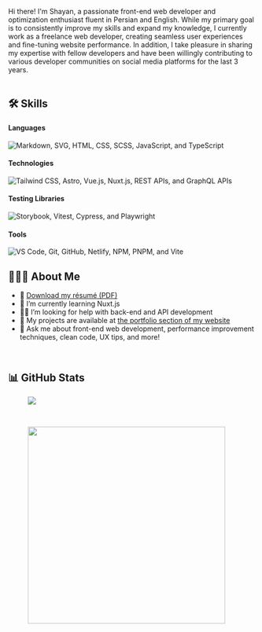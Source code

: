 Hi there! I'm Shayan, a passionate front-end web developer and optimization enthusiast fluent in Persian and English. While my primary goal is to consistently improve my skills and expand my knowledge, I currently work as a freelance web developer, creating seamless user experiences and fine-tuning website performance. In addition, I take pleasure in sharing my expertise with fellow developers and have been willingly contributing to various developer communities on social media platforms for the last 3 years.
<br /><br />

## 🛠️ Skills
#### Languages
<img alt="Markdown, SVG, HTML, CSS, SCSS, JavaScript, and TypeScript" src="https://go-skill-icons.vercel.app/api/icons?i=md,svg,html,css,scss,js,ts" />

#### Technologies
<img alt="Tailwind CSS, Astro, Vue.js, Nuxt.js, REST APIs, and GraphQL APIs" src="https://go-skill-icons.vercel.app/api/icons?i=tailwind,astro,vue,nuxt,api,graphql" />

#### Testing Libraries
<img alt="Storybook, Vitest, Cypress, and Playwright" src="https://go-skill-icons.vercel.app/api/icons?i=storybook,vitest,cypress,playwright" />

#### Tools
<img alt="VS Code, Git, GitHub, Netlify, NPM, PNPM, and Vite" src="https://go-skill-icons.vercel.app/api/icons?i=vscode,git,github,netlify,npm,pnpm,vite" />

<br />

## 👨🏻‍💻 About Me
<ul>
  <li>📄 <a download href="./Shayan Zamani CV.pdf">Download my résumé (PDF)</a></li>
  <li>🌱 I’m currently learning Nuxt.js</li>
  <li>🤝🏼 I’m looking for help with back-end and API development</li>
  <li>📁 My projects are available at <a href="https://shayan-zamani.me/#portfolio">the portfolio section of my website</a></li>
  <li>💬 Ask me about front-end web development, performance improvement techniques, clean code, UX tips, and more!</li>
</ul>
<br />

## 📊 GitHub Stats
<span>
  <figure>
    <img src="https://github-readme-streak-stats.herokuapp.com/?user=ShayanTheNerd&theme=dark&card_width=430" />
  </figure>
</span>
&nbsp;
<span>
  <figure>
    <img width="401" align="top" src="https://github-readme-stats.vercel.app/api?username=ShayanTheNerd&theme=dark&include_all_commits=true&count_private=true&rank_icon=github" />
  </figure>
</span>
